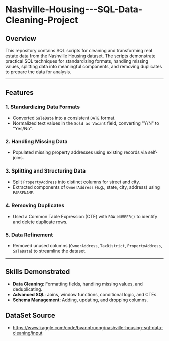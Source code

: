 # Nashville-Housing---SQL-Data-Cleaning-Project

## Overview
This repository contains SQL scripts for cleaning and transforming real estate data from the Nashville Housing dataset. The scripts demonstrate practical SQL techniques for standardizing formats, handling missing values, splitting data into meaningful components, and removing duplicates to prepare the data for analysis.

---

## Features
### 1. **Standardizing Data Formats**
- Converted `SaleDate` into a consistent `DATE` format.
- Normalized text values in the `Sold as Vacant` field, converting "Y/N" to "Yes/No".

### 2. **Handling Missing Data**
- Populated missing property addresses using existing records via self-joins.

### 3. **Splitting and Structuring Data**
- Split `PropertyAddress` into distinct columns for street and city.
- Extracted components of `OwnerAddress` (e.g., state, city, address) using `PARSENAME`.

### 4. **Removing Duplicates**
- Used a Common Table Expression (CTE) with `ROW_NUMBER()` to identify and delete duplicate rows.

### 5. **Data Refinement**
- Removed unused columns (`OwnerAddress`, `TaxDistrict`, `PropertyAddress`, `SaleDate`) to streamline the dataset.

---

## Skills Demonstrated
- **Data Cleaning**: Formatting fields, handling missing values, and deduplicating.
- **Advanced SQL**: Joins, window functions, conditional logic, and CTEs.
- **Schema Management**: Adding, updating, and dropping columns.

## DataSet Source
- https://www.kaggle.com/code/bvanntruong/nashville-housing-sql-data-cleaning/input
